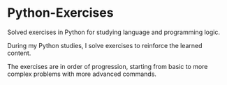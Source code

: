 # Python-Exercises
Solved exercises in Python for studying language and programming logic.

During my Python studies, I solve exercises to reinforce the learned content.

The exercises are in order of progression, starting from basic to more complex problems with more advanced commands.
